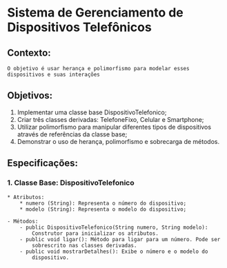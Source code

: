 # Sistema de Gerenciamento de Dispositivos Telefônicos #

## Contexto: ##
    O objetivo é usar herança e polimorfismo para modelar esses dispositivos e suas interações

## Objetivos: ##
1. Implementar uma classe base DispositivoTelefonico;
2. Criar três classes derivadas: TelefoneFixo, Celular e Smartphone;
3. Utilizar polimorfismo para manipular diferentes tipos de dispositivos através de
referências da classe base;
4. Demonstrar o uso de herança, polimorfismo e sobrecarga de métodos.

## Especificações: ##

### 1. Classe Base: DispositivoTelefonico ###
    
    * Atributos:
        * numero (String): Representa o número do dispositivo;
        * modelo (String): Representa o modelo do dispositivo;
    
    - Métodos:
        - public DispositivoTelefonico(String numero, String modelo):
            Construtor para inicializar os atributos.
        - public void ligar(): Método para ligar para um número. Pode ser
            sobrescrito nas classes derivadas.
        - public void mostrarDetalhes(): Exibe o número e o modelo do
            dispositivo.
